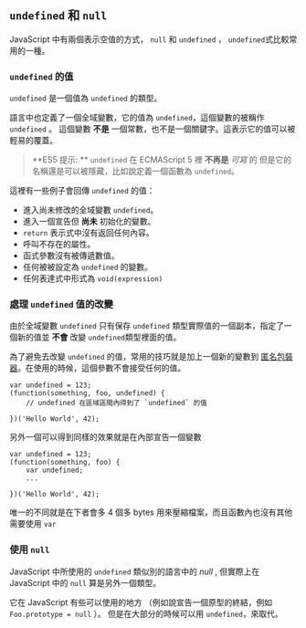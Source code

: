 ## `undefined` 和 `null`

JavaScript 中有兩個表示空值的方式， `null` 和 `undefined` ， `undefined`式比較常用的一種。

### `undefined` 的值

`undefined` 是一個值為 `undefined` 的類型。

語言中也定義了一個全域變數，它的值為 `undefined`，這個變數的被稱作 `undefined` 。
這個變數 **不是** 一個常數，也不是一個關鍵字。這表示它的值可以被輕易的覆蓋。

> **ES5 提示: ** `undefined` 在 ECMAScript 5 裡 **不再是** *可寫* 的
> 但是它的名稱還是可以被隱藏，比如說定義一個函數為 `undefined`。

這裡有一些例子會回傳 `undefined` 的值：

 - 進入尚未修改的全域變數 `undefined`。
 - 進入一個宣告但 **尚未** 初始化的變數。
 - `return` 表示式中沒有返回任何內容。
 - 呼叫不存在的屬性。
 - 函式參數沒有被傳遞數值。
 - 任何被被設定為 `undefined` 的變數。
 - 任何表達式中形式為 `void(expression)`

### 處理 `undefined` 值的改變

由於全域變數 `undefined` 只有保存 `undefined` 類型實際值的一個副本，指定了一個新的值並 **不會** 改變 `undefined`類型裡面的值。

為了避免去改變 `undefined` 的值，常用的技巧就是加上一個新的變數到 [匿名包裝器](#function.scopes)。在使用的時候，這個參數不會接受任何的值。

    var undefined = 123;
    (function(something, foo, undefined) {
        // undefined 在區域區間內得到了 `undefined` 的值

    })('Hello World', 42);

另外一個可以得到同樣的效果就是在內部宣告一個變數

    var undefined = 123;
    (function(something, foo) {
        var undefined;
        ...

    })('Hello World', 42);

唯一的不同就是在下者會多 4 個多 bytes 用來壓縮檔案，而且函數內也沒有其他需要使用 `var`

### 使用 `null`

JavaScript 中所使用的 `undefined` 類似別的語言中的 *null* , 但實際上在 JavaScript 中的 `null` 算是另外一個類型。

它在 JavaScript 有些可以使用的地方 （例如說宣告一個原型的終結，例如 `Foo.prototype = null` ）。
但是在大部分的時候可以用 `undefined`，來取代。

